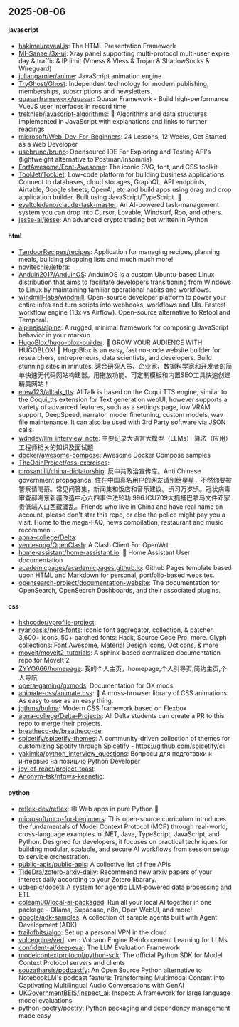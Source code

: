 ## 2025-08-06

#### javascript
* [hakimel/reveal.js](https://github.com/hakimel/reveal.js): The HTML Presentation Framework
* [MHSanaei/3x-ui](https://github.com/MHSanaei/3x-ui): Xray panel supporting multi-protocol multi-user expire day & traffic & IP limit (Vmess & Vless & Trojan & ShadowSocks & Wireguard)
* [juliangarnier/anime](https://github.com/juliangarnier/anime): JavaScript animation engine
* [TryGhost/Ghost](https://github.com/TryGhost/Ghost): Independent technology for modern publishing, memberships, subscriptions and newsletters.
* [quasarframework/quasar](https://github.com/quasarframework/quasar): Quasar Framework - Build high-performance VueJS user interfaces in record time
* [trekhleb/javascript-algorithms](https://github.com/trekhleb/javascript-algorithms): 📝 Algorithms and data structures implemented in JavaScript with explanations and links to further readings
* [microsoft/Web-Dev-For-Beginners](https://github.com/microsoft/Web-Dev-For-Beginners): 24 Lessons, 12 Weeks, Get Started as a Web Developer
* [usebruno/bruno](https://github.com/usebruno/bruno): Opensource IDE For Exploring and Testing API's (lightweight alternative to Postman/Insomnia)
* [FortAwesome/Font-Awesome](https://github.com/FortAwesome/Font-Awesome): The iconic SVG, font, and CSS toolkit
* [ToolJet/ToolJet](https://github.com/ToolJet/ToolJet): Low-code platform for building business applications. Connect to databases, cloud storages, GraphQL, API endpoints, Airtable, Google sheets, OpenAI, etc and build apps using drag and drop application builder. Built using JavaScript/TypeScript. 🚀
* [eyaltoledano/claude-task-master](https://github.com/eyaltoledano/claude-task-master): An AI-powered task-management system you can drop into Cursor, Lovable, Windsurf, Roo, and others.
* [jesse-ai/jesse](https://github.com/jesse-ai/jesse): An advanced crypto trading bot written in Python

#### html
* [TandoorRecipes/recipes](https://github.com/TandoorRecipes/recipes): Application for managing recipes, planning meals, building shopping lists and much much more!
* [novitechie/jetbra](https://github.com/novitechie/jetbra): 
* [Anduin2017/AnduinOS](https://github.com/Anduin2017/AnduinOS): AnduinOS is a custom Ubuntu-based Linux distribution that aims to facilitate developers transitioning from Windows to Linux by maintaining familiar operational habits and workflows.
* [windmill-labs/windmill](https://github.com/windmill-labs/windmill): Open-source developer platform to power your entire infra and turn scripts into webhooks, workflows and UIs. Fastest workflow engine (13x vs Airflow). Open-source alternative to Retool and Temporal.
* [alpinejs/alpine](https://github.com/alpinejs/alpine): A rugged, minimal framework for composing JavaScript behavior in your markup.
* [HugoBlox/hugo-blox-builder](https://github.com/HugoBlox/hugo-blox-builder): 🚨 GROW YOUR AUDIENCE WITH HUGOBLOX! 🚀 HugoBlox is an easy, fast no-code website builder for researchers, entrepreneurs, data scientists, and developers. Build stunning sites in minutes. 适合研究人员、企业家、数据科学家和开发者的简单快速无代码网站构建器。用拖放功能、可定制模板和内置SEO工具快速创建精美网站！
* [erew123/alltalk_tts](https://github.com/erew123/alltalk_tts): AllTalk is based on the Coqui TTS engine, similar to the Coqui_tts extension for Text generation webUI, however supports a variety of advanced features, such as a settings page, low VRAM support, DeepSpeed, narrator, model finetuning, custom models, wav file maintenance. It can also be used with 3rd Party software via JSON calls.
* [wdndev/llm_interview_note](https://github.com/wdndev/llm_interview_note): 主要记录大语言大模型（LLMs） 算法（应用）工程师相关的知识及面试题
* [docker/awesome-compose](https://github.com/docker/awesome-compose): Awesome Docker Compose samples
* [TheOdinProject/css-exercises](https://github.com/TheOdinProject/css-exercises): 
* [cirosantilli/china-dictatorship](https://github.com/cirosantilli/china-dictatorship): 反中共政治宣传库。Anti Chinese government propaganda. 住在中国真名用户的网友请别给星星，不然你要被警察请喝茶。常见问答集，新闻集和饭店和音乐建议。卐习万岁卐。冠状病毒审查郝海东新疆改造中心六四事件法轮功 996.ICU709大抓捕巴拿马文件邓家贵低端人口西藏骚乱。Friends who live in China and have real name on account, please don't star this repo, or else the police might pay you a visit. Home to the mega-FAQ, news compilation, restaurant and music recommen…
* [apna-college/Delta](https://github.com/apna-college/Delta): 
* [vernesong/OpenClash](https://github.com/vernesong/OpenClash): A Clash Client For OpenWrt
* [home-assistant/home-assistant.io](https://github.com/home-assistant/home-assistant.io): 📘 Home Assistant User documentation
* [academicpages/academicpages.github.io](https://github.com/academicpages/academicpages.github.io): Github Pages template based upon HTML and Markdown for personal, portfolio-based websites.
* [opensearch-project/documentation-website](https://github.com/opensearch-project/documentation-website): The documentation for OpenSearch, OpenSearch Dashboards, and their associated plugins.

#### css
* [hkhcoder/vprofile-project](https://github.com/hkhcoder/vprofile-project): 
* [ryanoasis/nerd-fonts](https://github.com/ryanoasis/nerd-fonts): Iconic font aggregator, collection, & patcher. 3,600+ icons, 50+ patched fonts: Hack, Source Code Pro, more. Glyph collections: Font Awesome, Material Design Icons, Octicons, & more
* [moveit/moveit2_tutorials](https://github.com/moveit/moveit2_tutorials): A sphinx-based centralized documentation repo for MoveIt 2
* [ZYYO666/homepage](https://github.com/ZYYO666/homepage): 我的个人主页，homepage,个人引导页,简约主页,个人导航
* [opera-gaming/gxmods](https://github.com/opera-gaming/gxmods): Documentation for GX mods
* [animate-css/animate.css](https://github.com/animate-css/animate.css): 🍿 A cross-browser library of CSS animations. As easy to use as an easy thing.
* [jgthms/bulma](https://github.com/jgthms/bulma): Modern CSS framework based on Flexbox
* [apna-college/Delta-Projects](https://github.com/apna-college/Delta-Projects): All Delta students can create a PR to this repo to merge their projects.
* [breatheco-de/breatheco-de](https://github.com/breatheco-de/breatheco-de): 
* [spicetify/spicetify-themes](https://github.com/spicetify/spicetify-themes): A community-driven collection of themes for customizing Spotify through Spicetify - https://github.com/spicetify/cli
* [yakimka/python_interview_questions](https://github.com/yakimka/python_interview_questions): Вопросы для подготовки к интервью на позицию Python Developer
* [joy-of-react/project-toast](https://github.com/joy-of-react/project-toast): 
* [Anonym-tsk/nfqws-keenetic](https://github.com/Anonym-tsk/nfqws-keenetic): 

#### python
* [reflex-dev/reflex](https://github.com/reflex-dev/reflex): 🕸️ Web apps in pure Python 🐍
* [microsoft/mcp-for-beginners](https://github.com/microsoft/mcp-for-beginners): This open-source curriculum introduces the fundamentals of Model Context Protocol (MCP) through real-world, cross-language examples in .NET, Java, TypeScript, JavaScript, and Python. Designed for developers, it focuses on practical techniques for building modular, scalable, and secure AI workflows from session setup to service orchestration.
* [public-apis/public-apis](https://github.com/public-apis/public-apis): A collective list of free APIs
* [TideDra/zotero-arxiv-daily](https://github.com/TideDra/zotero-arxiv-daily): Recommend new arxiv papers of your interest daily according to your Zotero libarary.
* [ucbepic/docetl](https://github.com/ucbepic/docetl): A system for agentic LLM-powered data processing and ETL
* [coleam00/local-ai-packaged](https://github.com/coleam00/local-ai-packaged): Run all your local AI together in one package - Ollama, Supabase, n8n, Open WebUI, and more!
* [google/adk-samples](https://github.com/google/adk-samples): A collection of sample agents built with Agent Development (ADK)
* [trailofbits/algo](https://github.com/trailofbits/algo): Set up a personal VPN in the cloud
* [volcengine/verl](https://github.com/volcengine/verl): verl: Volcano Engine Reinforcement Learning for LLMs
* [confident-ai/deepeval](https://github.com/confident-ai/deepeval): The LLM Evaluation Framework
* [modelcontextprotocol/python-sdk](https://github.com/modelcontextprotocol/python-sdk): The official Python SDK for Model Context Protocol servers and clients
* [souzatharsis/podcastfy](https://github.com/souzatharsis/podcastfy): An Open Source Python alternative to NotebookLM's podcast feature: Transforming Multimodal Content into Captivating Multilingual Audio Conversations with GenAI
* [UKGovernmentBEIS/inspect_ai](https://github.com/UKGovernmentBEIS/inspect_ai): Inspect: A framework for large language model evaluations
* [python-poetry/poetry](https://github.com/python-poetry/poetry): Python packaging and dependency management made easy
